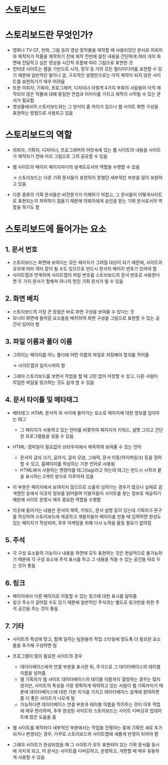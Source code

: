 # 스토리보드

# 스토리보드란 무엇인가?

- 영화나 TV CF, 만화, 그림 등의 영상 창작물을 제작할 때 사용되었던 문서로 의뢰자와 제작자가 작품을 제작하기 전에 제작 전반에 걸친 내용을 간단하게 여러 개의 화면에 전달하고 싶은 영상을 시간적 흐름에 따라 그림으로 표현한 것
- 인터넷 사이트는 웹을 기반으로 시각, 청각 등 거의 모든 멀티미디어를 표현할 수 있기 때문에 일반적인 말이나 글, 구조적인 설명만으로는 아직 제작이 되지 않은 사이트를 표현하기가 매우 어려움
- 또한 의뢰자, 기획자, 프로그래머, 디자이너 이렇게 4가지 부류의 사람들이 아직 제작되지 않은 작품에 대해 동일한 컨셉과 이미지를 가지고 제작이 시작될 수 있는 문서가 필요함
- 영상물에서의 스토리보드와는 그 양식이 좀 차이가 있으나 웹 사이트 화면 구성을 표현하는 방법으로 사용되고 있음

# 스토리보드의 역할

- 의뢰자, 기획자, 디자이너, 프로그래머의 머릿속에 있는 웹 사이트의 내용을 사이트가 제작되기 전에 미리 그림으로 그려 공유할 수 있음
- 웹 사이트의 페이지 페이지마다의 설계도로서의 역할을 수행할 수 있음
    
    → 스토리보드는 다른 기획 문서들이 표현하지 못했던 세부적인 부분을 많이 보완하고 있음
    
- 다른 종류의 기획 문서들은 비전문가가 이해하기 어렵고, 그 문서들이 어떻게사이트로 표현되는지 파악하기 힘들기 때문에 의뢰자에게 승인을 받는 기획 문서로서의 역할을 하기도 함

# 스토리보드에 들어가는 요소

## 1. 문서 번호

- 스토리보드는 화면에 보여지는 모든 페이지가 그려질 대상이 되기 때문에, 사이트의 규모에 따라 여러 장이 될 수도 있으므로 반드시 문서의 페이지 번호가 있어야 함
- 사이트맵과 연계하여 사이트맵의 파일 번호를 스토리보드의 문서 번호로 사용한다면 두 가지 문서가 합해져 하나의 멋진 기획 문서가 될 수 있음

## 2. 화면 배치

- 스토리보드의 가장 큰 장점은 바로 화면 구성을 보여줄 수 있다는 것
- 모니터 화면에 들어갈 요소들을 배치하여 화면 구성을 그림으로 표현할 수 있는 공간이 있어야 함

## 3. 파일 이름과 폴더 이름

- 그려지는 페이지를 어느 폴더에 어떤 이름의 파일로 저장해야 할지를 적어줌
    
    → 사이트맵과 일치시켜야 함
    
- 그래야 스토리보드를 보면서 작업을 할 때 고민 없이 저장할 수 있고, 다른 사람이 작업한 파일을 링크하는 것도 쉽게 할 수 있음

## 4. 문서 타이틀 및 메타태그

- 메타태그: HTML 문서의 <head>와 </head> 사이에 들어가는 요소로 페이지에 대한 정보를 담아두는 태그
    - 그 페이지가 사용하고 있는 언어를 비롯하여 페이지의 키워드, 설명 그리고 간단한 프로그램들을 넣을 수 있음
- HTML: 컴파일이 필요없이 브라우저에서 해독하여 보여줄 수 있는 언어
    - 문서의 글자 크기, 글자식, 글자 모양, 그래픽, 문서 이동(하이퍼링크) 등을 정의할 수 있고, 홈페이지를 작성하는 기본 언어로 사용됨
    - HTML에서 사용하는 명령어를 태그(tag)라고 하는데 태그는 반드시 시작과 끝을 표시하는 2개의 쌍으로 이루어져 있음

- 이 부분은 페이지에서 보여지지 않으므로 소홀히 넘어가는 경우가 많으나 실제로 검색엔진 등에서 이곳의 정보를 읽어들여 이용자들이 사이트를 찾는 정보로 제공하기 때문에 사이트 운영시 매우 중요한 역할을 수행함
- 이곳에 들어가는 내용은 문서의 제목, 키워드, 문서 설명 등이 있는데 기획자가 문구를 작성하여 스토리보드에 제공하고 개발자들이 페이지를 만들 때 입력하면 완성도 있는 페이지가 작성되며, 추후 마케팅을 위해 다시 노력을 들일 필요가 없어짐

## 5. 주석

- 각 구성 요소들의 기능이나 내용을 화면에 모두 표현하는 것은 현실적으로 불가능하기 때문에 각 구성 요소에 주석 표시를 하고 그 내용을 적을 수 있는 공간을 따로 두는 것이 좋음

## 6. 링크

- 페이지에서 다른 페이지로 이동할 수 있는 링크에 대한 표시를 달아줌
- 링크 주소가 길어질 수도 있기 때문에 일반적인 주석과는 별도로 링크만을 위한 주석 공간을 주는 것이 좋음

## 7. 기타

- 사이트의 특성에 맞고, 함께 일하는 팀원들의 작업 스타일에 맞도록 더 필요한 요소들을 추가해 구성하면 됨
- 프로그램이 많이 필요한 사이트의 경우
    - 데이터베이스와의 연결 부분을 표시한 뒤, 주석으로 그 데이터베이스의 테이블 이름을 넣어줌
    - 웹 기획자가 웹 사이트 데이터베이스의 테이블 이름까지 결정하는 경우는 많지 않지만, 사이트의 특성을 가장 정확하게 파악하고 있는 사람이 웹 기획자이기 때문에 데이터베이스에 대한 기본 지식을 가지고 데이터베이스 설계에 참여하면 좀 더 좋은 사이트가 나오게 됨
    - 가능하다면 데이터베이스 연결 부분과 테이블 이름을 적어주는 것이 이후 작업에 매우 편리하며, 추후 완성된 사이트의 스토리보드는 사이트 디버깅과 업데이트에 많은 도움을 줌

- 웹 사이트를 제작하다 세부적인 부분에서는 작업을 진행하는 중에 기획인 새로 추가되거나 변경되는 경우, 거꾸로 스토리보드와 사이트맵에 새롭게 반영이 되어야 함
- 그래야 사이트가 완성되었을 때 그 사이트가 모두 표현되어 있는 기획 문서를 동시에 가지게 되고, 이 문서는 사이트를 디버깅하고, 운영하고, 개편할 때 매우 유용하게 사용할 수 있음